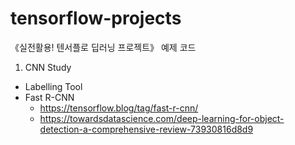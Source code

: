 # tensorflow-projects
《실전활용! 텐서플로 딥러닝 프로젝트》 예제 코드

1. CNN Study
 * Labelling Tool    
 * Fast R-CNN  
   * https://tensorflow.blog/tag/fast-r-cnn/
   * https://towardsdatascience.com/deep-learning-for-object-detection-a-comprehensive-review-73930816d8d9  
